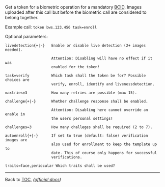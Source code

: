 Get a token for a biometric operation for a mandatory [BCID](./bcid.md). Images uploaded
after this call but before the biometric call are considered to belong together.

Example call: `token bws.123.456 task=enroll`


Optional parameters:

    livedetection{+|-}   Enable or disable live detection (2+ images needed).

                         Attention: Disabling will have no effect if it was
                         enabled for the token!

    task=verify          Which task shall the token be for? Possible choices are
                         verify, enroll, identify and livenessdetection.

    maxtries=3           How many retries are possible (max 15).

    challenge{+|-}       Whether challenge response shall be enabled.

                         Attention: Disabling here cannot override an enable in
                         the users personal settings!

    challenges=3         How many challeges shall be required (2 to 7).

    autoenroll{+|-}      If set to true (default: false) verification images are
                         also used for enrollment to keep the template up to
                         date. This of course only happens for successful
                         verifications.

    traits=face,periocular Which traits shall be used?

---

Back to [TOC](./toc.md), *([official docs](https://developer.bioid.com/bwsreference/web-api/web-token-api))*